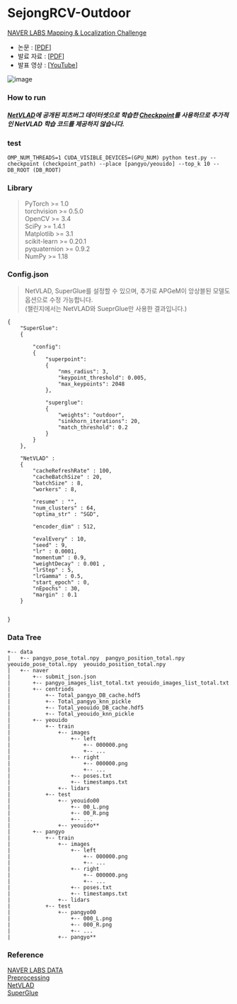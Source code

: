 # SejongRCV-Outdoor
[NAVER LABS Mapping &amp; Localization Challenge](https://challenge.naverlabs.com/leaderboard)

- 논문 : [[PDF](https://github.com/sejong-rcv/SejongRCV-Outdoor/files/5918700/3rd.Place.Solution.to.NAVER.LABS.Mapping.and.Localization.Challenge.2020.Outdoor.Track.pdf)] 
- 발료 자료 : [[PDF](https://github.com/sejong-rcv/SejongRCV-Outdoor/files/5918683/default.pdf)]
- 발표 영상 : [[YouTube](https://youtu.be/3EP2x_bkTOo)]

![image](https://user-images.githubusercontent.com/44772344/89431605-203c6680-d77b-11ea-9107-1093d311e3d4.png)


### How to run

##### [NetVLAD](https://github.com/Nanne/pytorch-NetVlad)에 공개된 피츠버그 데이터셋으로 학습한 [Checkpoint](https://drive.google.com/open?id=17luTjZFCX639guSVy00OUtzfTQo4AMF2)를 사용하므로 추가적인 NetVLAD 학습 코드를 제공하지 않습니다.

### test
```
OMP_NUM_THREADS=1 CUDA_VISIBLE_DEVICES=(GPU_NUM) python test.py --checkpoint (checkpoint_path) --place [pangyo/yeouido] --top_k 10 --DB_ROOT (DB_ROOT)
```

### Library
> PyTorch >= 1.0 </br>
> torchvision >= 0.5.0 </br>
> OpenCV >= 3.4 </br>
> SciPy >= 1.4.1 </br>
> Matplotlib >= 3.1 </br>
> scikit-learn >= 0.20.1 </br>
> pyquaternion >= 0.9.2 </br>
> NumPy >= 1.18 </br>

### Config.json
> NetVLAD, SuperGlue를 설정할 수 있으며, 추가로 APGeM이 앙상블된 모델도 옵션으로 수정 가능합니다. </br> (챌린지에서는 NetVLAD와 SueprGlue만 사용한 결과입니다.)
```
{   
    "SuperGlue":
    {
        
        "config":
        {   
            "superpoint":
            {   
                "nms_radius": 3,
                "keypoint_threshold": 0.005,
                "max_keypoints": 2048
            },
            
            "superglue":
            {   
                "weights": "outdoor",
                "sinkhorn_iterations": 20,
                "match_threshold": 0.2
            }
        }
    },
    
    "NetVLAD" :
    {   
        "cacheRefreshRate" : 100,
        "cacheBatchSize" : 20,
        "batchSize" : 8,
        "workers" : 8,
        
        "resume" : "", 
        "num_clusters" : 64,
        "optima_str" : "SGD",
        
        "encoder_dim" : 512,
        
        "evalEvery" : 10,
        "seed" : 9,
        "lr" : 0.0001,
        "momentum" : 0.9,
        "weightDecay" : 0.001 ,
        "lrStep" : 5,
        "lrGamma" : 0.5,
        "start_epoch" : 0,
        "nEpochs" : 30,
        "margin" : 0.1
    }
 

}

```
### Data Tree
```
+-- data
|   +-- pangyo_pose_total.npy  pangyo_position_total.npy  yeouido_pose_total.npy  yeouido_position_total.npy
|   +-- naver
|       +-- submit_json.json
|       +-- pangyo_images_list_total.txt yeouido_images_list_total.txt
|       +-- centriods
|           +-- Total_pangyo_DB_cache.hdf5
|           +-- Total_pangyo_knn_pickle
|           +-- Total_yeouido_DB_cache.hdf5
|           +-- Total_yeouido_knn_pickle
|       +-- yeouido
|           +-- train
|               +-- images
|                   +-- left
|                       +-- 000000.png
|                       +-- ...
|                   +-- right
|                       +-- 000000.png
|                       +-- ...
|                   +-- poses.txt
|                   +-- timestamps.txt
|               +-- lidars
|           +-- test
|               +-- yeouido00
|                   +-- 00_L.png
|                   +-- 00_R.png
|                   +-- ...
|               +-- yeouido**
|       +-- pangyo
|           +-- train
|               +-- images
|                   +-- left
|                       +-- 000000.png
|                       +-- ...
|                   +-- right
|                       +-- 000000.png
|                       +-- ...
|                   +-- poses.txt
|                   +-- timestamps.txt
|               +-- lidars
|           +-- test
|               +-- pangyo00
|                   +-- 000_L.png
|                   +-- 000_R.png
|                   +-- ...
|               +-- pangyo**
```

### Reference

[NAVER LABS DATA](https://challenge.naverlabs.com/) </br>
[Preprocessing](https://github.com/naverlabs/mapping-and-localization-challenge/blob/master/labs_outdoor_dataset_tutorial.ipynb) </br>
[NetVLAD](https://github.com/Nanne/pytorch-NetVlad) </br>
[SuperGlue](https://github.com/magicleap/SuperGluePretrainedNetwork) </br>

